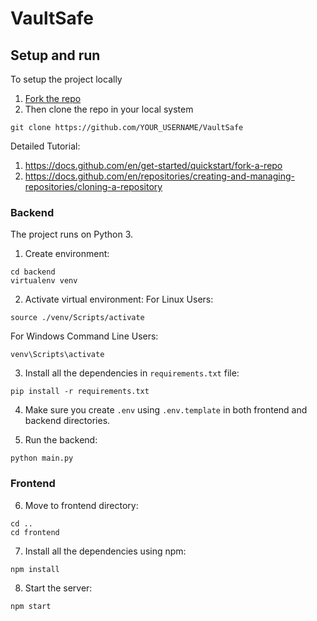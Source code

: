 # VaultSafe

## Setup and run

To setup the project locally 
1. [Fork the repo](https://github.com/RohanKaran/VaultSafe/fork)
2. Then clone the repo in your local system
```
git clone https://github.com/YOUR_USERNAME/VaultSafe
```
Detailed Tutorial:
1. https://docs.github.com/en/get-started/quickstart/fork-a-repo
2. https://docs.github.com/en/repositories/creating-and-managing-repositories/cloning-a-repository

### Backend
The project runs on Python 3.

1. Create environment:
```
cd backend
virtualenv venv
```

2. Activate virtual environment:
For Linux Users:
```
source ./venv/Scripts/activate
```
For Windows Command Line Users:
```
venv\Scripts\activate
```

3. Install all the dependencies in `requirements.txt` file:
```
pip install -r requirements.txt
```

4. Make sure you create `.env` using `.env.template` in both frontend and backend directories.

5. Run the backend:
```
python main.py
```

### Frontend
6. Move to frontend directory:
```
cd ..
cd frontend
```

7. Install all the dependencies using npm:
```
npm install
```
8. Start the server:
```
npm start
```
